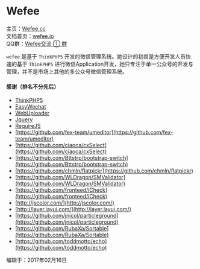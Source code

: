 # Wefee

主页：[Wefee.cc](http://wefee.cc)  
文档首页：[wefee.io](http://wefee.io)  
QQ群：[Wefee交流 ① 群](https://jq.qq.com/?_wv=1027&k=47TVaa9)  

`wefee` 是基于 `ThinkPHP5` 开发的微信管理系统。她设计的初衷是方便开发人员快速的基于 `ThinkPHP5` 进行微信Application开发，她只专注于单一公众号的开发与管理，并不是市场上其他的多公众号微信管理系统。  

#### 感谢（排名不分先后）

* [ThinkPHP5](http://www.thinkphp.cn/)
* [EasyWechat](https://easywechat.org/)
* [WebUploader](http://fex.baidu.com/webuploader/)
* [Jquery](http://jquery.com/)
* [RequireJS](http://www.requirejs.org/)
* [https://github.com/fex-team/umeditor](https://github.com/fex-team/umeditor)
* [https://github.com/ciaoca/cxSelect](https://github.com/ciaoca/cxSelect)
* [https://github.com/Bttstrp/bootstrap-switch](https://github.com/Bttstrp/bootstrap-switch)
* [https://github.com/chmln/flatpickr](https://github.com/chmln/flatpickr)
* [https://github.com/WLDragon/SMValidator](https://github.com/WLDragon/SMValidator)
* [https://github.com/fronteed/iCheck](https://github.com/fronteed/iCheck)
* [http://jscolor.com/](http://jscolor.com/)
* [http://layer.layui.com/](http://layer.layui.com/)
* [https://github.com/jnicol/particleground](https://github.com/jnicol/particleground)
* [https://github.com/RubaXa/Sortable](https://github.com/RubaXa/Sortable)
* [https://github.com/toddmotto/echo](https://github.com/toddmotto/echo)
 

编辑于：2017年02月16日

